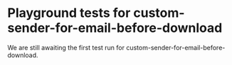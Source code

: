 # Playground tests for custom-sender-for-email-before-download
We are still awaiting the first test run for custom-sender-for-email-before-download.

